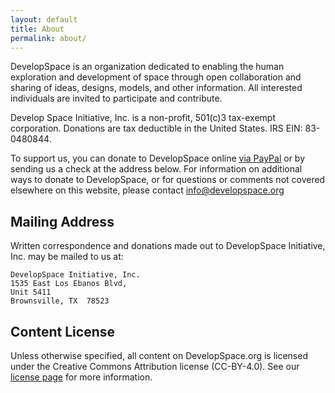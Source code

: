 ```yaml
---
layout: default
title: About
permalink: about/
---
```


DevelopSpace is an organization dedicated to enabling the human exploration and development of space through open collaboration and sharing of ideas, designs, models, and other information. All interested individuals are invited to participate and contribute.

Develop Space Initiative, Inc. is a non-profit, 501(c)3 tax-exempt corporation. Donations are tax deductible in the United States. IRS EIN: 83-0480844.

To support us, you can donate to DevelopSpace online [via PayPal](https://www.paypal.com/cgi-bin/webscr?cmd=_s-xclick&hosted_button_id=HJZT7DT5GJ8UC) or by sending us a check at the address below. For information on additional ways to donate to DevelopSpace, or for questions or comments not covered elsewhere on this website, please contact [info@developspace.org](mailto:info@developspace.org)

## Mailing Address

Written correspondence and donations made out to DevelopSpace Initiative, Inc. may be mailed to us at:

    DevelopSpace Initiative, Inc.
    1535 East Los Ebanos Blvd,
    Unit 5411
    Brownsville, TX  78523

## Content License

Unless otherwise specified, all content on DevelopSpace.org is licensed under the
Creative Commons Attribution license (CC-BY-4.0). See our [license page](../license) for more information.